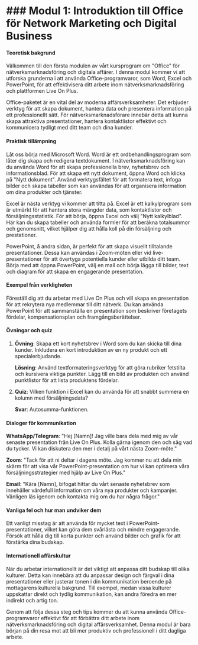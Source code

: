 # ### Modul 1: Introduktion till Office för Network Marketing och Digital Business

#### Teoretisk bakgrund

Välkommen till den första modulen av vårt kursprogram om "Office" för nätverksmarknadsföring och digitala affärer. I denna modul kommer vi att utforska grunderna i att använda Office-programvaror, som Word, Excel och PowerPoint, för att effektivisera ditt arbete inom nätverksmarknadsföring och plattformen Live On Plus.

Office-paketet är en vital del av moderna affärsverksamheter. Det erbjuder verktyg för att skapa dokument, hantera data och presentera information på ett professionellt sätt. För nätverksmarknadsförare innebär detta att kunna skapa attraktiva presentationer, hantera kontaktlistor effektivt och kommunicera tydligt med ditt team och dina kunder.

#### Praktisk tillämpning

Låt oss börja med Microsoft Word. Word är ett ordbehandlingsprogram som låter dig skapa och redigera textdokument. I nätverksmarknadsföring kan du använda Word för att skapa professionella brev, nyhetsbrev och informationsblad. För att skapa ett nytt dokument, öppna Word och klicka på "Nytt dokument". Använd verktygsfältet för att formatera text, infoga bilder och skapa tabeller som kan användas för att organisera information om dina produkter och tjänster.

Excel är nästa verktyg vi kommer att titta på. Excel är ett kalkylprogram som är utmärkt för att hantera stora mängder data, som kontaktlistor och försäljningsstatistik. För att börja, öppna Excel och välj "Nytt kalkylblad". Här kan du skapa tabeller och använda formler för att beräkna totalsummor och genomsnitt, vilket hjälper dig att hålla koll på din försäljning och prestationer.

PowerPoint, å andra sidan, är perfekt för att skapa visuellt tilltalande presentationer. Dessa kan användas i Zoom-möten eller vid live-presentationer för att övertyga potentiella kunder eller utbilda ditt team. Börja med att öppna PowerPoint, välj en mall och börja lägga till bilder, text och diagram för att skapa en engagerande presentation.

#### Exempel från verkligheten

Föreställ dig att du arbetar med Live On Plus och vill skapa en presentation för att rekrytera nya medlemmar till ditt nätverk. Du kan använda PowerPoint för att sammanställa en presentation som beskriver företagets fördelar, kompensationsplan och framgångsberättelser.

#### Övningar och quiz

1. **Övning**: Skapa ett kort nyhetsbrev i Word som du kan skicka till dina kunder. Inkludera en kort introduktion av en ny produkt och ett specialerbjudande.
   
   **Lösning**: Använd textformateringsverktyg för att göra rubriker fetstilta och kursivera viktiga punkter. Lägg till en bild av produkten och använd punktlistor för att lista produktens fördelar.

2. **Quiz**: Vilken funktion i Excel kan du använda för att snabbt summera en kolumn med försäljningsdata?
   
   **Svar**: Autosumma-funktionen.

#### Dialoger för kommunikation

**WhatsApp/Telegram**: "Hej [Namn]! Jag ville bara dela med mig av vår senaste presentation från Live On Plus. Kolla gärna igenom den och säg vad du tycker. Vi kan diskutera den mer i detalj på vårt nästa Zoom-möte."

**Zoom**: "Tack för att ni deltar i dagens möte. Jag kommer nu att dela min skärm för att visa vår PowerPoint-presentation om hur vi kan optimera våra försäljningsstrategier med hjälp av Live On Plus."

**Email**: "Kära [Namn], bifogat hittar du vårt senaste nyhetsbrev som innehåller värdefull information om våra nya produkter och kampanjer. Vänligen läs igenom och kontakta mig om du har några frågor."

#### Vanliga fel och hur man undviker dem

Ett vanligt misstag är att använda för mycket text i PowerPoint-presentationer, vilket kan göra dem svårlästa och mindre engagerande. Försök att hålla dig till korta punkter och använd bilder och grafik för att förstärka dina budskap.

#### Internationell affärskultur

När du arbetar internationellt är det viktigt att anpassa ditt budskap till olika kulturer. Detta kan innebära att du anpassar design och färgval i dina presentationer eller justerar tonen i din kommunikation beroende på mottagarens kulturella bakgrund. Till exempel, medan vissa kulturer uppskattar direkt och tydlig kommunikation, kan andra föredra en mer indirekt och artig ton.

Genom att följa dessa steg och tips kommer du att kunna använda Office-programvaror effektivt för att förbättra ditt arbete inom nätverksmarknadsföring och digital affärsverksamhet. Denna modul är bara början på din resa mot att bli mer produktiv och professionell i ditt dagliga arbete.